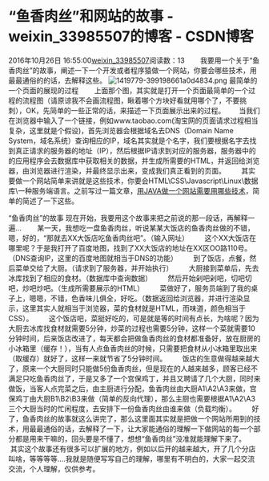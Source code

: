 # “鱼香肉丝”和网站的故事 - weixin_33985507的博客 - CSDN博客
2016年10月26日 16:55:00[weixin_33985507](https://me.csdn.net/weixin_33985507)阅读数：13
       我要用一个关于“鱼香肉丝”的故事，阐述一下一个开发或者程序猿做一个网站，你要会哪些技术，用最最通俗的的话，去解释这些。
![1419779-399198661a0d4834.png](https://upload-images.jianshu.io/upload_images/1419779-399198661a0d4834.png)
最简单的一个页面的展现的过程
       上面那个图，其实就是打开一个页面最简单的一个过程的流程图（请原谅我不会画流程图，瞅着哪个方块好看就用哪个了，不要挑刺），OK，先简单的一些正常的话，来描述一下页面展示出来的过程。
       当我们在浏览器中输入了一个链接，例如www.taobao.com(淘宝网的页面请求过程相当复杂，这里就是个假设)，首先浏览器会根据域名去DNS（Domain Name System，域名系统）查询相应的IP，域名其实就是个名字，我们要根据名字去找到真正请求的服务器的地址（IP），然后根据IP请求到对应的服务器，服务器中的的应用程序会去数据库中获取相关的数据，并生成所需要的HTML，并返回给浏览器，由浏览器进行渲染，并最终显示出来，变成我们真正看到的页面。
       其实要做一个网站简单来讲就是这些技术，你要会HTML\CSS\Javascript\Linux\数据库\一种服务端语言。之前写过一篇文章，[用JAVA做一个网站需要用哪些技术](https://www.jianshu.com/p/3a50f14db9eb)，简单的简述了一下这些。
> 
“鱼香肉丝”的故事
现在开始，我要用这个故事来把之前说的那一段话，再解释一遍...
       某一天，我想吃一盘鱼香肉丝，听说某某大饭店的鱼香肉丝做的不错，嗯，好的，“那就去XX大饭店吃鱼香肉丝吧”。（输入网址）
       这个XX大饭店在哪里呢？于是我打开了百度地图，找到了XX大饭店的地址在XX区OO路110号。（DNS查询IP，这里的百度地图就相当于DNS的功能）
       到了饭店，点餐，然后菜单交给了大厨。（请求到了服务器，并开始执行）
       大厨接到菜单后，先去冰库找到了相应的食材。（数据库中查询数据）
       然后开始剁吧剁吧，切吧切吧，炒吧炒吧。（生成所需要展示的HTML）
       菜做好了，服务员端到了我的桌子上，嗯嗯，不错，色香味儿俱全，好吃。（数据返回给浏览器，并进行渲染显示，这里其实人就相当于浏览器，菜的食材就是HTML，而味道，颜色相当于CSS）。
       这个饭店吧，菜挺好吃的，可是就是等的时间有点长，为啥呢？因为大厨去冰库找食材就需要5分钟，炒菜的过程也需要5分钟，这样一个菜就需要10分钟时间，后来饭店改进了，每天都会把做鱼香肉丝的食材都准备好，放在厨房的小冰箱里（缓存！），当有人点鱼香肉丝的时候，只需要把食材从小冰箱里取出来（取缓存）就好了，这样一来就节省了5分钟时间。
       饭店的生意做得越来越大了，原来一个大厨同时只能做5份鱼香肉丝，但是现在的人越来越多，顾客已经不满足只吃鱼香肉丝了，于是又多了一个宫保鸡丁，并且又聘请了几个大厨，同时来做饭，当客人点完菜之后，由主厨进行分配，鱼香肉丝由大厨A1\A2\A3来做，宫保鸡丁由大厨B1\B2\B3来做（简单的反向代理），那么主厨也需要根据A1\A2\A3三个大厨当时的忙闲程度，去安排下一份鱼香肉丝由谁来做（负载均衡）。
       好了，鱼香肉丝的故事就这么讲完了，那么这里面其实就是把做一个网站所用到的技术，用最最通俗的话，去解释了一下，让大家能通俗的理解一下做网站的每一个部分都是用来干嘛的，回头要是不懂了，想想“鱼香肉丝”没准就能理解下来了。
       其实这个故事还有很多可以扩展的地方，例如以后开的越来越大，开了几个分店叫啥，等等等等....我就是随便写写自己的理解，哪里有不明白的，大家一起交流交流，个人理解，仅供参考。
